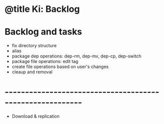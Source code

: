 # @title Ki: Backlog
# Backlog and tasks

* fix directory structure
* alias
* package dep operations: dep-rm, dep-mv, dep-cp, dep-switch
* package file operations: edit tag
* create file operations based on user's changes
* cleaup and removal

# ---------------------------------------------------------
* Download & replication